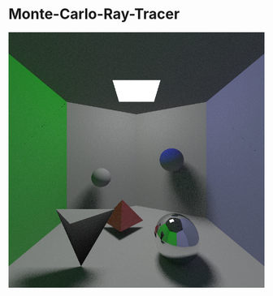 # Monte-Carlo-Ray-Tracer
![alt text](https://raw.githubusercontent.com/SofiaSproge/Monte-Carlo-Ray-Tracer/main/pdfPI_q2_s10.png?token=GHSAT0AAAAAABVPNBDAAAFCKKEA6CZGCNJCYVSYZCQ)
